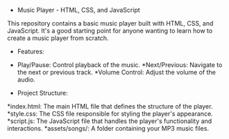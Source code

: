 * Music Player - HTML, CSS, and JavaScript
  
This repository contains a basic music player built with HTML, CSS, and JavaScript. It's a good starting point for anyone wanting to learn how to create a music player from scratch.

* Features:
  
* Play/Pause: Control playback of the music.
*Next/Previous: Navigate to the next or previous track.
*Volume Control: Adjust the volume of the audio.

* Project Structure:
  
*index.html: The main HTML file that defines the structure of the player.
*style.css: The CSS file responsible for styling the player's appearance.
*script.js: The JavaScript file that handles the player's functionality and interactions.
*assets/songs/: A folder containing your MP3 music files.
